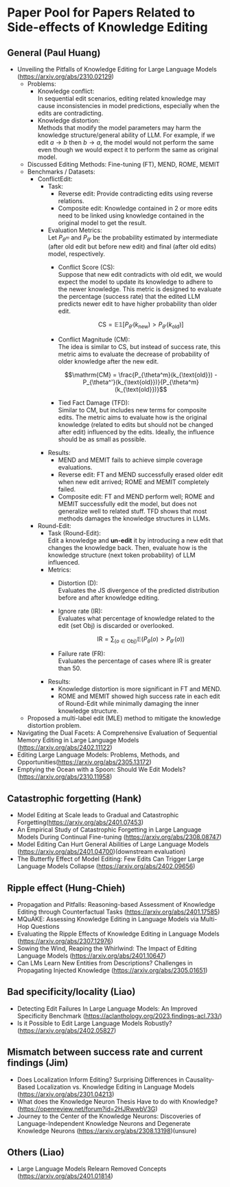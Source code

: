 # Paper Pool for Papers Related to Side-effects of Knowledge Editing

## General (Paul Huang)
- Unveiling the Pitfalls of Knowledge Editing for Large Language Models (https://arxiv.org/abs/2310.02129)
    - Problems:
        - Knowledge conflict:
            <br> In sequential edit scenarios, editing related knowledge may cause inconsistencies in model predictions, especially when the edits are contradicting.
        - Knowledge distortion:
            <br> Methods that modify the model parameters may harm the knowledge structure/general ability of LLM. For example, if we edit $a\rightarrow b$ then $b\rightarrow a$, the model would not perform the same even though we would expect it to perform the same as original model.
    - Discussed Editing Methods: Fine-tuning (FT), MEND, ROME, MEMIT
    - Benchmarks / Datasets:
        - ConflictEdit:
            - Task:
                - Reverse edit: Provide contradicting edits using reverse relations.
                - Composite edit: Knowledge contained in 2 or more edits need to be linked using knowledge contained in the original model to get the result.
            - Evaluation Metrics:
                <br> Let $P_{\theta^m}$ and $P_{\theta'}$ be the probability estimated by intermediate (after old edit but before new edit) and final (after old edits) model, respectively.
                - Conflict Score (CS):
                    <br> Suppose that new edit contradicts with old edit, we would expect the model to update its knowledge to adhere to the newer knowledge. This metric is designed to evaluate the percentage (success rate) that the edited LLM predicts newer edit to have higher probability than older edit.

                    ```math
                    \mathrm{CS} = \mathbb{E}\mathbb{1}\left[P_{\theta'}(k_{\text{new}}) > P_{\theta'}(k_{\text{old}})\right]
                    ```

                - Conflict Magnitude (CM):
                    <br> The idea is similar to CS, but instead of success rate, this metric aims to evaluate the decrease of probability of older knowledge after the new edit.

                    ```math
                    \mathrm{CM} = \frac{P_{\theta^m}(k_{\text{old}}) - P_{\theta^'}(k_{\text{old}})}{P_{\theta^m}(k_{\text{old}})}
                    ```

                - Tied Fact Damage (TFD):
                    <br> Similar to CM, but includes new terms for composite edits. The metric aims to evaluate how is the original knowledge (related to edits but should not be changed after edit) influenced by the edits. Ideally, the influence should be as small as possible.
            - Results:
                - MEND and MEMIT fails to achieve simple coverage evaluations.
                - Reverse edit: FT and MEND successfully erased older edit when new edit arrived; ROME and MEMIT completely failed.
                - Composite edit: FT and MEND perform well; ROME and MEMIT successfully edit the model, but does not generalize well to related stuff. TFD shows that most methods damages the knowledge structures in LLMs.
        - Round-Edit:
            - Task (Round-Edit):
                <br> Edit a knowledge and **un-edit** it by introducing a new edit that changes the knowledge back. Then, evaluate how is the knowledge structure (next token probability) of LLM influenced.
            - Metrics:
                - Distortion (D):
                    <br> Evaluates the JS divergence of the predicted distribution before and after knowledge editing.
                - Ignore rate (IR):
                    <br> Evaluates what percentage of knowledge related to the edit (set $\text{Obj}$) is discarded or overlooked.
                    
                    ```math
                    \mathrm{IR} = \sum_(o\in\text{Obj})\mathbb{E}(P_{\theta}(o)>P_{\theta'}(o))
                    ```
                    
                - Failure rate (FR):
                    <br> Evaluates the percentage of cases where IR is greater than $50%$.
            - Results:
                - Knowledge distortion is more significant in FT and MEND.
                - ROME and MEMIT showed high success rate in each edit of Round-Edit while minimally damaging the inner knowledge structure.
    - Proposed a multi-label edit (MLE) method to mitigate the knowledge distortion problem.
- Navigating the Dual Facets: A Comprehensive Evaluation of Sequential Memory Editing in Large Language Models (https://arxiv.org/abs/2402.11122)
- Editing Large Language Models: Problems, Methods, and Opportunities(https://arxiv.org/abs/2305.13172)
- Emptying the Ocean with a Spoon: Should We Edit Models? (https://arxiv.org/abs/2310.11958)

## Catastrophic forgetting (Hank)
- Model Editing at Scale leads to Gradual and Catastrophic Forgetting(https://arxiv.org/abs/2401.07453)
- An Empirical Study of Catastrophic Forgetting in Large Language Models During Continual Fine-tuning (https://arxiv.org/abs/2308.08747)
- Model Editing Can Hurt General Abilities of Large Language Models (https://arxiv.org/abs/2401.04700)(downstream evaluation)
- The Butterfly Effect of Model Editing: Few Edits Can Trigger Large Language Models Collapse (https://arxiv.org/abs/2402.09656)

## Ripple effect (Hung-Chieh)
- Propagation and Pitfalls: Reasoning-based Assessment of Knowledge Editing through Counterfactual Tasks (https://arxiv.org/abs/2401.17585)
- MQuAKE: Assessing Knowledge Editing in Language Models via Multi-Hop Questions
- Evaluating the Ripple Effects of Knowledge Editing in Language Models (https://arxiv.org/abs/2307.12976)
- Sowing the Wind, Reaping the Whirlwind: The Impact of Editing Language Models (https://arxiv.org/abs/2401.10647)
- Can LMs Learn New Entities from Descriptions? Challenges in Propagating Injected Knowledge (https://arxiv.org/abs/2305.01651)

## Bad specificity/locality (Liao)
- Detecting Edit Failures In Large Language Models: An Improved Specificity Benchmark (https://aclanthology.org/2023.findings-acl.733/)
- Is it Possible to Edit Large Language Models Robustly? (https://arxiv.org/abs/2402.05827)

## Mismatch between success rate and current findings (Jim)
- Does Localization Inform Editing? Surprising Differences in Causality-Based Localization vs. Knowledge Editing in Language Models (https://arxiv.org/abs/2301.04213)
- What does the Knowledge Neuron Thesis Have to do with Knowledge? (https://openreview.net/forum?id=2HJRwwbV3G)
- Journey to the Center of the Knowledge Neurons: Discoveries of Language-Independent Knowledge Neurons and Degenerate Knowledge Neurons (https://arxiv.org/abs/2308.13198)(unsure)


## Others (Liao)
- Large Language Models Relearn Removed Concepts (https://arxiv.org/abs/2401.01814)
